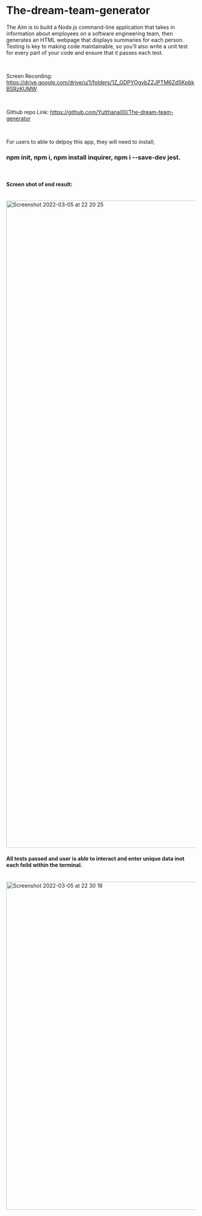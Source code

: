 # The-dream-team-generator

The Aim is to build a Node.js command-line application that takes in information about employees on a software engineering team, then generates an HTML webpage that displays summaries for each person. Testing is key to making code maintainable, so you’ll also write a unit test for every part of your code and ensure that it passes each test.

<br>

Screen Recording: https://drive.google.com/drive/u/1/folders/1Z_GDPYOgvbZZJPTM6Zd5KpbkBSRzKUMW

<br>

Github repo Link: https://github.com/Yutthana00/The-dream-team-generator

<br>

For users to able to delpoy this app, they will need to install; <h3>npm init, npm i, npm install inquirer, npm i --save-dev jest.</h3> 

<br>

<h4>Screen shot of end result:</h4>

<br>

<img width="1722" alt="Screenshot 2022-03-05 at 22 20 25" src="https://user-images.githubusercontent.com/95193763/156901730-cf1fe4d2-8acf-4c92-8a4e-e3df6088595a.png">

<br>

<h4>All tests passed and user is able to interact and enter unique data inot each feild within the terminal.</h4>

<br>

<img width="873" alt="Screenshot 2022-03-05 at 22 30 16" src="https://user-images.githubusercontent.com/95193763/156901885-15f7604f-b13b-4d66-9e05-05090a3a3c77.png">

